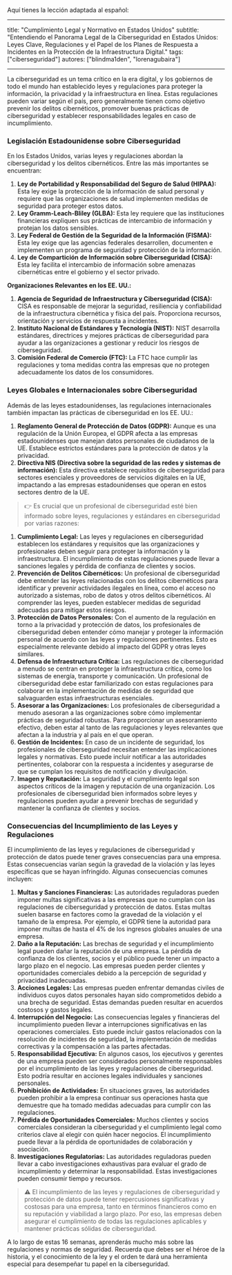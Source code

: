 Aquí tienes la lección adaptada al español:

---
title: "Cumplimiento Legal y Normativo en Estados Unidos"
subtitle: "Entendiendo el Panorama Legal de la Ciberseguridad en Estados Unidos: Leyes Clave, Regulaciones y el Papel de los Planes de Respuesta a Incidentes en la Protección de la Infraestructura Digital."
tags: ["ciberseguridad"]
autores: ["blindma1den", "lorenagubaira"]

---

La ciberseguridad es un tema crítico en la era digital, y los gobiernos de todo el mundo han establecido leyes y regulaciones para proteger la información, la privacidad y la infraestructura en línea. Estas regulaciones pueden variar según el país, pero generalmente tienen como objetivo prevenir los delitos cibernéticos, promover buenas prácticas de ciberseguridad y establecer responsabilidades legales en caso de incumplimiento.

### Legislación Estadounidense sobre Ciberseguridad

En los Estados Unidos, varias leyes y regulaciones abordan la ciberseguridad y los delitos cibernéticos. Entre las más importantes se encuentran:

1. **Ley de Portabilidad y Responsabilidad del Seguro de Salud (HIPAA):** Esta ley exige la protección de la información de salud personal y requiere que las organizaciones de salud implementen medidas de seguridad para proteger estos datos.
2. **Ley Gramm-Leach-Bliley (GLBA):** Esta ley requiere que las instituciones financieras expliquen sus prácticas de intercambio de información y protejan los datos sensibles.
3. **Ley Federal de Gestión de la Seguridad de la Información (FISMA):** Esta ley exige que las agencias federales desarrollen, documenten e implementen un programa de seguridad y protección de la información.
4. **Ley de Compartición de Información sobre Ciberseguridad (CISA):** Esta ley facilita el intercambio de información sobre amenazas cibernéticas entre el gobierno y el sector privado.

**Organizaciones Relevantes en los EE. UU.:**

1. **Agencia de Seguridad de Infraestructura y Ciberseguridad (CISA):** CISA es responsable de mejorar la seguridad, resiliencia y confiabilidad de la infraestructura cibernética y física del país. Proporciona recursos, orientación y servicios de respuesta a incidentes.
2. **Instituto Nacional de Estándares y Tecnología (NIST):** NIST desarrolla estándares, directrices y mejores prácticas de ciberseguridad para ayudar a las organizaciones a gestionar y reducir los riesgos de ciberseguridad.
3. **Comisión Federal de Comercio (FTC):** La FTC hace cumplir las regulaciones y toma medidas contra las empresas que no protegen adecuadamente los datos de los consumidores.

### Leyes Globales e Internacionales sobre Ciberseguridad

Además de las leyes estadounidenses, las regulaciones internacionales también impactan las prácticas de ciberseguridad en los EE. UU.:

1. **Reglamento General de Protección de Datos (GDPR):** Aunque es una regulación de la Unión Europea, el GDPR afecta a las empresas estadounidenses que manejan datos personales de ciudadanos de la UE. Establece estrictos estándares para la protección de datos y la privacidad.
2. **Directiva NIS (Directiva sobre la seguridad de las redes y sistemas de información):** Esta directiva establece requisitos de ciberseguridad para sectores esenciales y proveedores de servicios digitales en la UE, impactando a las empresas estadounidenses que operan en estos sectores dentro de la UE.

> 👉 Es crucial que un profesional de ciberseguridad esté bien informado sobre leyes, regulaciones y estándares en ciberseguridad por varias razones:

1. **Cumplimiento Legal:** Las leyes y regulaciones en ciberseguridad establecen los estándares y requisitos que las organizaciones y profesionales deben seguir para proteger la información y la infraestructura. El incumplimiento de estas regulaciones puede llevar a sanciones legales y pérdida de confianza de clientes y socios.
2. **Prevención de Delitos Cibernéticos:** Un profesional de ciberseguridad debe entender las leyes relacionadas con los delitos cibernéticos para identificar y prevenir actividades ilegales en línea, como el acceso no autorizado a sistemas, robo de datos y otros delitos cibernéticos. Al comprender las leyes, pueden establecer medidas de seguridad adecuadas para mitigar estos riesgos.
3. **Protección de Datos Personales:** Con el aumento de la regulación en torno a la privacidad y protección de datos, los profesionales de ciberseguridad deben entender cómo manejar y proteger la información personal de acuerdo con las leyes y regulaciones pertinentes. Esto es especialmente relevante debido al impacto del GDPR y otras leyes similares.
4. **Defensa de Infraestructura Crítica:** Las regulaciones de ciberseguridad a menudo se centran en proteger la infraestructura crítica, como los sistemas de energía, transporte y comunicación. Un profesional de ciberseguridad debe estar familiarizado con estas regulaciones para colaborar en la implementación de medidas de seguridad que salvaguarden estas infraestructuras esenciales.
5. **Asesorar a las Organizaciones:** Los profesionales de ciberseguridad a menudo asesoran a las organizaciones sobre cómo implementar prácticas de seguridad robustas. Para proporcionar un asesoramiento efectivo, deben estar al tanto de las regulaciones y leyes relevantes que afectan a la industria y al país en el que operan.
6. **Gestión de Incidentes:** En caso de un incidente de seguridad, los profesionales de ciberseguridad necesitan entender las implicaciones legales y normativas. Esto puede incluir notificar a las autoridades pertinentes, colaborar con la respuesta a incidentes y asegurarse de que se cumplan los requisitos de notificación y divulgación.
7. **Imagen y Reputación:** La seguridad y el cumplimiento legal son aspectos críticos de la imagen y reputación de una organización. Los profesionales de ciberseguridad bien informados sobre leyes y regulaciones pueden ayudar a prevenir brechas de seguridad y mantener la confianza de clientes y socios.

### Consecuencias del Incumplimiento de las Leyes y Regulaciones

El incumplimiento de las leyes y regulaciones de ciberseguridad y protección de datos puede tener graves consecuencias para una empresa. Estas consecuencias varían según la gravedad de la violación y las leyes específicas que se hayan infringido. Algunas consecuencias comunes incluyen:

1. **Multas y Sanciones Financieras:** Las autoridades reguladoras pueden imponer multas significativas a las empresas que no cumplan con las regulaciones de ciberseguridad y protección de datos. Estas multas suelen basarse en factores como la gravedad de la violación y el tamaño de la empresa. Por ejemplo, el GDPR tiene la autoridad para imponer multas de hasta el 4% de los ingresos globales anuales de una empresa.
2. **Daño a la Reputación:** Las brechas de seguridad y el incumplimiento legal pueden dañar la reputación de una empresa. La pérdida de confianza de los clientes, socios y el público puede tener un impacto a largo plazo en el negocio. Las empresas pueden perder clientes y oportunidades comerciales debido a la percepción de seguridad y privacidad inadecuadas.
3. **Acciones Legales:** Las empresas pueden enfrentar demandas civiles de individuos cuyos datos personales hayan sido comprometidos debido a una brecha de seguridad. Estas demandas pueden resultar en acuerdos costosos y gastos legales.
4. **Interrupción del Negocio:** Las consecuencias legales y financieras del incumplimiento pueden llevar a interrupciones significativas en las operaciones comerciales. Esto puede incluir gastos relacionados con la resolución de incidentes de seguridad, la implementación de medidas correctivas y la compensación a las partes afectadas.
5. **Responsabilidad Ejecutiva:** En algunos casos, los ejecutivos y gerentes de una empresa pueden ser considerados personalmente responsables por el incumplimiento de las leyes y regulaciones de ciberseguridad. Esto podría resultar en acciones legales individuales y sanciones personales.
6. **Prohibición de Actividades:** En situaciones graves, las autoridades pueden prohibir a la empresa continuar sus operaciones hasta que demuestre que ha tomado medidas adecuadas para cumplir con las regulaciones.
7. **Pérdida de Oportunidades Comerciales:** Muchos clientes y socios comerciales consideran la ciberseguridad y el cumplimiento legal como criterios clave al elegir con quién hacer negocios. El incumplimiento puede llevar a la pérdida de oportunidades de colaboración y asociación.
8. **Investigaciones Regulatorias:** Las autoridades reguladoras pueden llevar a cabo investigaciones exhaustivas para evaluar el grado de incumplimiento y determinar la responsabilidad. Estas investigaciones pueden consumir tiempo y recursos.

> ⚠️ El incumplimiento de las leyes y regulaciones de ciberseguridad y protección de datos puede tener repercusiones significativas y costosas para una empresa, tanto en términos financieros como en su reputación y viabilidad a largo plazo. Por eso, las empresas deben asegurar el cumplimiento de todas las regulaciones aplicables y mantener prácticas sólidas de ciberseguridad.

A lo largo de estas 16 semanas, aprenderás mucho más sobre las regulaciones y normas de seguridad. Recuerda que debes ser el héroe de la historia, y el conocimiento de la ley y el orden te dará una herramienta especial para desempeñar tu papel en la ciberseguridad.